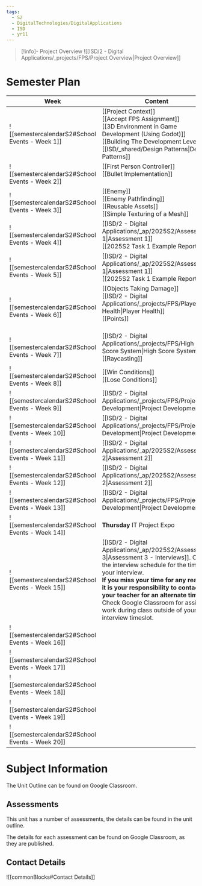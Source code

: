 ```yaml
---
tags:
  - S2
  - DigitalTechnologies/DigitalApplications
  - ISD
  - yr11
---
```

> [!info]- Project Overview
> ![[ISD/2 - Digital Applications/_projects/FPS/Project Overview|Project Overview]]




# Semester Plan

| Week                                            | Content                                                                                                                                                                                                                                                                                                                                                              | Submissions                    |
| ----------------------------------------------- | -------------------------------------------------------------------------------------------------------------------------------------------------------------------------------------------------------------------------------------------------------------------------------------------------------------------------------------------------------------------- | ------------------------------ |
| ![[semestercalendarS2#School Events - Week 1]]  | [[Project Context]]<br>[[Accept FPS Assignment]]<br>[[3D Environment in Game Development (Using Godot)]]<br>[[Building The Development Level]]<br>[[ISD/_shared/Design Patterns\|Design Patterns]]<br>                                                                                                                                                               |                                |
| ![[semestercalendarS2#School Events - Week 2]]  | [[First Person Controller]]<br>[[Bullet Implementation]]<br><br>                                                                                                                                                                                                                                                                                                     |                                |
| ![[semestercalendarS2#School Events - Week 3]]  | [[Enemy]]<br>[[Enemy Pathfinding]]<br>[[Reusable Assets]]<br>[[Simple Texturing of a Mesh]]                                                                                                                                                                                                                                                                          |                                |
| ![[semestercalendarS2#School Events - Week 4]]  | [[ISD/2 - Digital Applications/_ap/2025S2/Assessment 1\|Assessment 1]]<br>[[2025S2 Task 1 Example Report]]                                                                                                                                                                                                                                                           |                                |
| ![[semestercalendarS2#School Events - Week 5]]  | [[ISD/2 - Digital Applications/_ap/2025S2/Assessment 1\|Assessment 1]]<br>[[2025S2 Task 1 Example Report]]                                                                                                                                                                                                                                                           | **Wednesday** Assessment 1 Due |
| ![[semestercalendarS2#School Events - Week 6]]  | [[Objects Taking Damage]]<br>[[ISD/2 - Digital Applications/_projects/FPS/Player Health\|Player Health]]<br>[[Points]]<br><br>                                                                                                                                                                                                                                       |                                |
| ![[semestercalendarS2#School Events - Week 7]]  | [[ISD/2 - Digital Applications/_projects/FPS/High Score System\|High Score System]]<br>[[Raycasting]]                                                                                                                                                                                                                                                                |                                |
| ![[semestercalendarS2#School Events - Week 8]]  | [[Win Conditions]]<br>[[Lose Conditions]]                                                                                                                                                                                                                                                                                                                            |                                |
| ![[semestercalendarS2#School Events - Week 9]]  | [[ISD/2 - Digital Applications/_projects/FPS/Project Development\|Project Development]]                                                                                                                                                                                                                                                                              |                                |
| ![[semestercalendarS2#School Events - Week 10]] | [[ISD/2 - Digital Applications/_projects/FPS/Project Development\|Project Development]]                                                                                                                                                                                                                                                                              |                                |
| ![[semestercalendarS2#School Events - Week 11]] | [[ISD/2 - Digital Applications/_ap/2025S2/Assessment 2\|Assessment 2]]                                                                                                                                                                                                                                                                                               |                                |
| ![[semestercalendarS2#School Events - Week 12]] | [[ISD/2 - Digital Applications/_ap/2025S2/Assessment 2\|Assessment 2]]                                                                                                                                                                                                                                                                                               | **Friday** Assessment 2 Due    |
| ![[semestercalendarS2#School Events - Week 13]] | [[ISD/2 - Digital Applications/_projects/FPS/Project Development\|Project Development]]                                                                                                                                                                                                                                                                              |                                |
| ![[semestercalendarS2#School Events - Week 14]] | **Thursday** IT Project Expo                                                                                                                                                                                                                                                                                                                                         |                                |
| ![[semestercalendarS2#School Events - Week 15]] | [[ISD/2 - Digital Applications/_ap/2025S2/Assessment 3\|Assessment 3 - Interviews]]. Check the interview schedule for the time of your interview.<br>**If you miss your time for any reason, it is your responsibility to contact your teacher for an alternate time.**<br>Check Google Classroom for assigned work during class outside of your interview timeslot. | **All Week** Interviews        |
| ![[semestercalendarS2#School Events - Week 16]] |                                                                                                                                                                                                                                                                                                                                                                      |                                |
| ![[semestercalendarS2#School Events - Week 17]] |                                                                                                                                                                                                                                                                                                                                                                      |                                |
| ![[semestercalendarS2#School Events - Week 18]] |                                                                                                                                                                                                                                                                                                                                                                      |                                |
| ![[semestercalendarS2#School Events - Week 19]] |                                                                                                                                                                                                                                                                                                                                                                      |                                |
| ![[semestercalendarS2#School Events - Week 20]] |                                                                                                                                                                                                                                                                                                                                                                      |                                |

# Subject Information

The Unit Outline can be found on Google Classroom.

## Assessments

This unit has a number of assessments, the details can be found in the unit outline.

The details for each assessment can be found on Google Classroom, as they are published.

## Contact Details

![[commonBlocks#Contact Details]]

